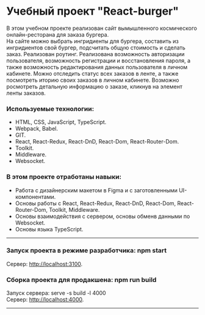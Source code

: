 # Учебный проект "React-burger"

В этом учебном проекте реализован сайт вымышленного космического онлайн-ресторана для заказа бургера.<br>
На сайте можно выбрать ингридиенты для бургера, составить из ингридиентов свой бургер, подсчитать общую стоимость и сделать заказ. Реализован роутинг. Реализована возможность авторизации пользователя, возможность регистрации и восстановления пароля, а также возможность редактирования данных пользователя в личном кабинете. Можно отследить статус всех заказов в ленте, а также посмотреть иторию своих заказов в личном кабинете. Возможно росмотреть детальную информацию о заказе, кликнув на элемент ленты заказов.

### Используемые технологии:
* HTML, CSS, JavaScript, TypeScript.
* Webpack, Babel.
* GIT.
* React, React-Redux, React-DnD, React-Dom, React-Router-Dom.
* Toolkit.
* Middleware.
* Websocket.

### В этом проекте отработаны навыки:
* Работа с дизайнерским макетом в Figma и с заготовленными UI-компонентами.
* Основы работы с React, React-Redux, React-DnD, React-Dom, React-Router-Dom, Toolkit, Middleware.
* Основы взаимодействия с сервером, основы обменв данными по Websocket.
* Основы языка TypeScript.

--------------

### Запуск проекта в режиме разработчика: npm start<br>
Сервер: <http://localhost:3100>.<br>

### Сборка проекта для продакшена: npm run build<br>
Запуск сервера: serve -s build -l 4000<br>
Сервер: <http://localhost:4000>.<br>

--------------
